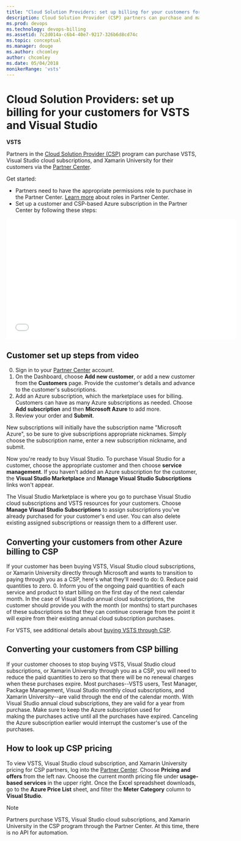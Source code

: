 ```yaml
---
title: "Cloud Solution Providers: set up billing for your customers for VSTS and Visual Studio"
description: Cloud Solution Provider (CSP) partners can purchase and manage various VSTS, VS, HockeyApp, etc., subscriptions for their customers
ms.prod: devops
ms.technology: devops-billing
ms.assetid: 7c2d014a-c6b4-40e7-9217-326b6d8cd74c
ms.topic: conceptual
ms.manager: douge
ms.author: chcomley
author: chcomley
ms.date: 05/04/2018
monikerRange: 'vsts'
---
```


# Cloud Solution Providers: set up billing for your customers for VSTS and Visual Studio

**VSTS**

Partners in the [Cloud Solution Provider (CSP)](https://partner.microsoft.com/cloud-solution-provider) program
can purchase VSTS, Visual Studio cloud subscriptions, and Xamarin University for their customers
via the [Partner Center](https://partnercenter.microsoft.com).

Get started:

* Partners need to have the appropriate permissions role to purchase in the Partner Center. [Learn more](https://msdn.microsoft.com/partner-center/create-user-accounts-and-set-permissions) about roles in Partner Center.
* Set up a customer and CSP-based Azure subscription in the Partner Center by following these steps:

<iframe src="//channel9.msdn.com/Shows/Visual-Studio-for-CSP-Partners/CSP-Customer-Provisioning/player" width="600" height="315" allowFullScreen="true" frameBorder="0"></iframe>

## Customer set up steps from video

0. Sign in to your [Partner Center](https://partnercenter.microsoft.com) account. 
0. On the Dashboard, choose **Add new customer**, or add a new customer from the **Customers** page. Provide the customer's details and advance to the customer's subscriptions.
0. Add an Azure subscription, which the marketplace uses for billing. Customers can have as many Azure subscriptions as needed. Choose **Add subscription** and then **Microsoft Azure** to add more.
0. Review your order and **Submit**.

New subscriptions will initially have the subscription name "Microsoft Azure", so be sure to give subscriptions
appropriate nicknames. Simply choose the subscription name, enter a new subscription nickname, and submit.

Now you're ready to buy Visual Studio. To purchase Visual Studio for a customer, choose the appropriate customer and
then choose **service management**.  If you haven't added an Azure subscription for the customer, the **Visual Studio
Marketplace** and **Manage Visual Studio Subscriptions** links won't appear.

The Visual Studio Marketplace is where you go to purchase Visual Studio cloud subscriptions and VSTS resources for your
customers.  Choose **Manage Visual Studio Subscriptions** to assign subscriptions you've already purchased for your
customer's end user.  You can also delete existing assigned subscriptions or reassign them to a different user.

## Converting your customers from other Azure billing to CSP
If your customer has been buying VSTS, Visual Studio cloud subscriptions, or Xamarin University directly through Microsoft and wants to transition to paying through you as a CSP, here's what they'll need to do:
0. Reduce paid quantities to zero.
0. Inform you of the ongoing paid quantities of each service and product to start billing on the first day of the next calendar month. In the case of Visual Studio annual cloud subscriptions, the customer should 
provide you with the month (or months) to start purchases of these subscriptions so that they can continue coverage from the point it will expire from their existing annual cloud subscription purchases.

For VSTS, see additional details about [buying VSTS through CSP](buy-csp-vsts.md).

## Converting your customers from CSP billing

If your customer chooses to stop buying VSTS, Visual Studio cloud subscriptions, or Xamarin University through you as a CSP, you will need to reduce the paid quantities to zero 
so that there will be no renewal charges when these purchases expire. Most purchases--VSTS users, Test Manager, Package Management, Visual Studio monthly cloud subscriptions, and Xamarin University--are 
valid through the end of the calendar month. With Visual Studio annual cloud subscriptions, they are valid for a year from purchase. Make sure to keep the Azure subscription used for  
making the purchases active until all the purchases have expired. Canceling the Azure subscription earlier would interrupt the customer's use of the purchases.

## How to look up CSP pricing

To view VSTS, Visual Studio cloud subscription, and Xamarin University pricing for CSP partners, log into the 
[Partner Center](https://partnercenter.microsoft.com).  Choose **Pricing and offers** from the left nav.  Choose the current month pricing file under **usage-based services** in
the upper right. Once the Excel spreadsheet downloads, go to the **Azure Price List** sheet, and
filter the **Meter Category** column to **Visual Studio**.

> [!NOTE]
> Partners purchase VSTS, Visual Studio cloud subscriptions, and Xamarin University in the CSP program through the Partner Center. 
> At this time, there is no API for automation.

